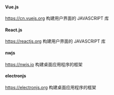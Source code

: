 #### Vue.js

https://cn.vuejs.org
构建用户界面的 JAVASCRIPT 库

#### React.js

https://reactjs.org
构建用户界面的 JAVASCRIPT 库

#### nwjs

https://nwjs.io
构建桌面应用程序的框架

#### electronjs

https://electronjs.org
构建桌面应用程序的框架
